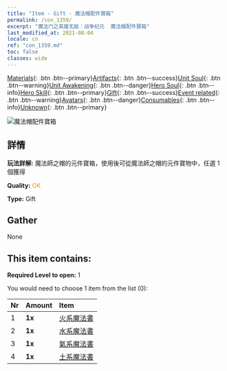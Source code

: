 ```yaml
---
title: "Item - Gift - 魔法帽配件寶箱"
permalink: /con_1359/
excerpt: "魔法门之英雄无敌：战争纪元  魔法帽配件寶箱"
last_modified_at: 2021-08-04
locale: cn
ref: "con_1359.md"
toc: false
classes: wide
---
```

 [Materials](/ItemsCN/){: .btn .btn--primary}[Artifacts](/ItemsCN/Artifacts/){: .btn .btn--success}[Unit Soul](/ItemsCN/UnitSoul/){: .btn .btn--warning}[Unit Awakening](/ItemsCN/UnitAwakening/){: .btn .btn--danger}[Hero Soul](/ItemsCN/HeroSoul/){: .btn .btn--info}[Hero Skill](/ItemsCN/HeroSkill/){: .btn .btn--primary}[Gift](/ItemsCN/Gift/){: .btn .btn--success}[Event related](/ItemsCN/Events/){: .btn .btn--warning}[Avatars](/ItemsCN/Avatars/){: .btn .btn--danger}[Consumables](/ItemsCN/Consumables/){: .btn .btn--info}[Unknown](/ItemsCN/Unknown/){: .btn .btn--primary}

 ![魔法帽配件寶箱](/images/t/i_906036.png)

## 詳情
 **玩法詳解:** 魔法師之帽的元件寶箱，使用後可從魔法師之帽的元件寶物中，任選 1 個獲得

 **Quality:** <span style="color: #FF8C00">OK</span>

 **Type:** Gift

## Gather

  None

## This item contains:

 **Required Level to open:** 1

 You would need to choose 1 item from the list (0):

  | Nr | Amount |     Item    |
  |:---|:-------|:------------|
  | 1 |  **1x** | [火系魔法書](/cn/Items/art_178/) |  | 
  | 2 |  **1x** | [水系魔法書](/cn/Items/art_179/) |  | 
  | 3 |  **1x** | [氣系魔法書](/cn/Items/art_180/) |  | 
  | 4 |  **1x** | [土系魔法書](/cn/Items/art_181/) |  | 
